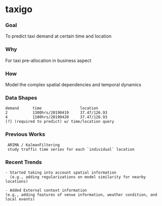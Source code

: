 # taxigo

### Goal 
To predict taxi demand at certain time and location

### Why
For taxi pre-allocation in business aspect 

### How
Model the complex spatial dependencies and temporal dynamics

### Data Shapes

    demand      time                 location 
    2           1300hrs/20190419     37.47/126.93
    4           1100hrs/20190420     37.47/126.93
    [?] (required to predict) w/ time/location query 

### Previous Works 

     ARIMA / KalmanFiltering 
     study traffic time series for each `individual` location
     
### Recent Trends 

    - Started taking into account spatial information 
      (e.g., adding regularizations on model similarity for nearby locations)
      
    - Added External context information 
    (e.g., adding features of venue information, weather condition, and local events)
    
### 